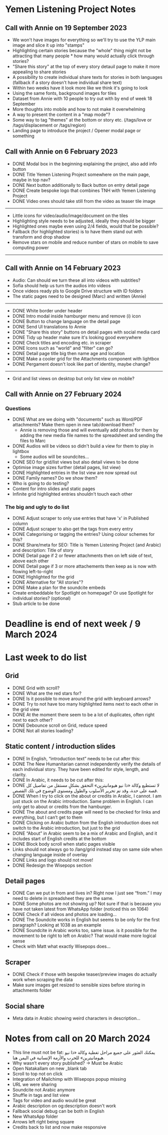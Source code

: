 # Yemen Listening Project Notes
## Call with Annie on 19 September 2023

* We won't have images for everything so we'll try to use the YLP main image and slice it up into "stamps"
* Highlighting certain stories because the "whole" thing might not be attracting that many people * how many would actually click through stories?
* "Share this story" at the top of every story detauil page to make it more appealing to share stories
* A possibility to create individual share texts for stories in both languages (fallback if a story doesn't have individual share text)
* Within two weeks have it look more like we think it's going to look
* Using the same fonts, background images for tiles
* Dataset from Annie with 10 people to try out with by end of week 18 September
* More thoughts into mobile and how to not make it overwhelming
* A way to present the content in a "map mode"?
* Some way to tag "themes" at the bottom or story etc. (/tags/love or /tags/displacement or /tags/region)
* Landing page to introduce the project / Opener modal page or something

## Call with Annie on 6 February 2023

* DONE Modal box in the beginning explaining the project, also add info button
* DONE Title Yemen Listening Project somewhere on the main page, maybe in top nav?
* DONE Next button additionally to Back button on entry detail page
* DONE Create bespoke logo that combines TNH with Yemen Listening Project
* DONE Video ones should take still from the video as teaser tile image
---
* Little icons for video/audio/image/document on the tiles
* Highlighting style needs to be adjusted, ideally they should be bigger
* Highlighted ones maybe even using 2/4 fields, would that be possible?
* Fallback (for highlighted stories) is to have them stand out with transform and drop shadow
* Remove stars on mobile and reduce number of stars on mobile to save computing power
---

## Call with Annie on 14 February 2023

* Audio: Can should we turn these all into videos with subtitles?
* Sofia should help us turn the audios into videos
* Once videos ready pls to Google Drive structure with ID folders
* The static pages need to be designed (Marc) and written (Annie)
---
* DONE White border under header
* DONE Intro modal inside hamburger menu and remove (i) icon
* DONE Button to change language on the detail page
* DONE Send UI translations to Annie
* DONE "Share this story" buttons on detail pages with social media card
* DONE Tidy up header make sure it's looking good everywhere
* DONE Check titles and encoding etc. in scraper
* DONE Icons such as "world" and "filter" can go?
* DONE Detail page title big  then name age and location
* DONE Make a cooler grid for the Attachments component with lightbox
* DONE Pergament doesn't look like part of identity, maybe change?
---
* Grid and list views on desktop but only list view on mobile?




## Call with Annie on 27 February 2024

### Questions
* DONE What are we doing with "documents" such as Word/PDF attachments? Make them open in new tab/download them?
  * Annie is removing those and will eventually add photos for them by adding the new media file names to the spreadsheet and sending the files to Marc
* DONE Audios will be videos so didn't build a view for them to play in lightbox
  * Some audios will be soundcites...
* DONE SEO for grid/list views but also detail views to be done
* Optimise image sizes further (detail pages, list view)
* DONE Highlighted entries in the list view are now spread out
* DONE Family names? Do we show them?
* Who is going to do testing?
* Content for intro slides and static pages
* Infinite grid highlighted entries shouldn't touch each other

### The big and ugly to do list
* DONE Adjust scraper to only use entries that have 'x' in Published column
* DONE Adjust scraper to also get the tags from every entry
* DONE Categorising or tagging the entries? Using colour schemes for this?
* DONE Share/meta for SEO: Title is Yemen Listening Project (and Arabic) and description: Title of story
* DONE Detail page if 2 or fewer attachments then on left side of text, above each other
* DONE Detail page if 3 or more attachements then keep as is now with flowing left-to-right
* DONE Highlighted for the grid
* DONE Alternative for "All stories"?
* DONE Make a plan for the soundcite embeds
* Create embeddable for Spotlight on homepage? Or use Spotlight for individual stories? (optional)
* Stub article to be done

# Deadline is end of next week / 9 March 2024

# Last week to do list

## Grid

* DONE Grid with scroll?
* DONE What are the red stars for?
* DONE Is it possible to move around the grid with keyboard arrows?
* DONE Try to not have too many highlighted items next to each other in the grid view
* DONE At the moment there seem to be a lot of duplicates, often right next to each other?
* DONE Debounce scroll on Grid, reduce speed
* DONE Not all stories loading?

## Static content / introduction slides

* DONE In English, “introduction text” needs to be cut after this:
* DONE The New Humanitarian cannot independently verify the details of each individual story. They have been edited for style, length, and clarity.
* DONE In Arabic, it needs to be cut after this:
* DONE لا تستطيع وكالة «ذا نيو هيومانيترين» التحقق بشكلٍ مستقل من تفاصيل كل قصة على حدة، وقد تم تحرير الأسلوب والطول ومستوى الوضوح في تلك القصص.
* DONE When I try to click on the about or credits in Arabic, I cannot. I am just stuck on the Arabic introduction. Same problem in English. I can only get to about or credits from the hamburger.
* DONE The about and credits page will need to be checked for links and everything, but I can’t get to them
* DONE Clicking on Arabic button from the English introduction does not switch to the Arabic introduction, but just to the grid
* DONE “About” in Arabic seem to be a mix of Arabic and English, and it includes start of English credits at the bottom
* DONE Block body scroll when static pages visible
* Links should not always go to /lang/grid instead stay on same side when changing language inside of overlay
* DONE Links and logo should not move!
* DONE Redesign the Wisepops section

## Detail pages

* DONE Can we put in from and lives in? Right now I just see “from.” I may need to delete in spreadsheet they are the same.
* DONE Some photos are not showing up? Not sure if that is because you have not taken latest from WhatsApp folder (noticed this on 1064)
* DONE Check if all videos and photos are loading...
* DONE The Soundcite works in English but seems to be only for the first paragraph? Looking at 1038 as an example
* DONE Soundcite in Arabic works too, same issue. is it possible for the movement to be right to left on Arabic? That would make more logical sense
* Check with Matt what exactly Wisepops does...

## Scraper

* DONE Check if those with bespoke teaser/preview images do actually work when scraping the data
* Make sure images get resized to sensible sizes before storing in attachments folder

## Social share

* Meta data in Arabic showing weird characters in description...

# Notes from call on 20 March 2024

* This line must not be fat:
  يمكنك العثور على جميع مراحل تغطية وكالة «ذا نيو هيومانيترين» للحرب والأزمة الإنسانية في اليمن هنا.
* Why wasn’t every story published? -> Must be Arabic
* Open Natakallam on new _blank tab
* Scroll to top not on click 
* Integration of Mailchimp with Wisepops popup missing
* URL we were sharing
* Soundcite not Arabic anymore
* Shuffle in tags and list view
* Tags for video and audio would be great
* Arabic description on og:description doesn't work
* Fallback social debug can be both in English
* New WhatsApp folder
* Arrows left right being square
* Credits back to list and now make responsive